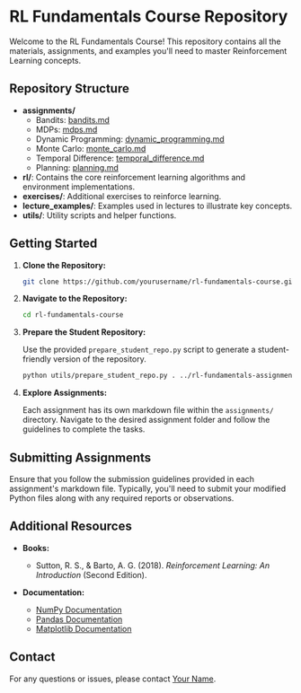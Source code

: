 # RL Fundamentals Course Repository

Welcome to the RL Fundamentals Course! This repository contains all the materials, assignments, and examples you'll need to master Reinforcement Learning concepts.

## Repository Structure

- **assignments/**
  - Bandits: [bandits.md](assignments/bandits.md)
  - MDPs: [mdps.md](assignments/mdps.md)
  - Dynamic Programming: [dynamic_programming.md](assignments/dynamic_programming.md)
  - Monte Carlo: [monte_carlo.md](assignments/monte_carlo.md)
  - Temporal Difference: [temporal_difference.md](assignments/temporal_difference.md)
  - Planning: [planning.md](assignments/planning.md)
- **rl/**: Contains the core reinforcement learning algorithms and environment implementations.
- **exercises/**: Additional exercises to reinforce learning.
- **lecture_examples/**: Examples used in lectures to illustrate key concepts.
- **utils/**: Utility scripts and helper functions.

## Getting Started

1. **Clone the Repository:**

    ```bash
    git clone https://github.com/yourusername/rl-fundamentals-course.git
    ```

2. **Navigate to the Repository:**

    ```bash
    cd rl-fundamentals-course
    ```

3. **Prepare the Student Repository:**

    Use the provided `prepare_student_repo.py` script to generate a student-friendly version of the repository.

    ```bash
    python utils/prepare_student_repo.py . ../rl-fundamentals-assignments --dirs rl exercises
    ```

4. **Explore Assignments:**

    Each assignment has its own markdown file within the `assignments/` directory. Navigate to the desired assignment folder and follow the guidelines to complete the tasks.

## Submitting Assignments

Ensure that you follow the submission guidelines provided in each assignment's markdown file. Typically, you'll need to submit your modified Python files along with any required reports or observations.

## Additional Resources

- **Books:**
  - Sutton, R. S., & Barto, A. G. (2018). *Reinforcement Learning: An Introduction* (Second Edition).

- **Documentation:**
  - [NumPy Documentation](https://numpy.org/doc/)
  - [Pandas Documentation](https://pandas.pydata.org/docs/)
  - [Matplotlib Documentation](https://matplotlib.org/stable/contents.html)

## Contact

For any questions or issues, please contact [Your Name](mailto:your.email@example.com).
